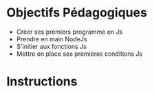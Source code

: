 # Objectifs Pédagogiques
* Créer ses premiers programme en Js
* Prendre en main NodeJs
* S'initier aux fonctions Js
* Mettre en place ses premières conditions Js

# Instructions

